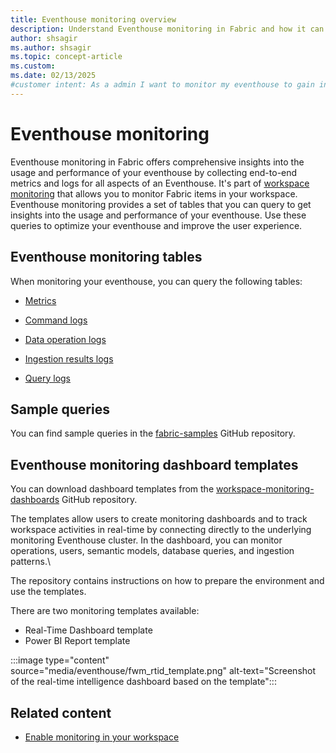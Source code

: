 ```yaml
---
title: Eventhouse monitoring overview
description: Understand Eventhouse monitoring in Fabric and how it can help you to gain insights into the usage and performance.
author: shsagir
ms.author: shsagir
ms.topic: concept-article
ms.custom:
ms.date: 02/13/2025
#customer intent: As a admin I want to monitor my eventhouse to gain insights into the usage and performance that I can optimize my eventhouse and improve the user experience.
---
```


# Eventhouse monitoring

Eventhouse monitoring in Fabric offers comprehensive insights into the usage and performance of your eventhouse by collecting end-to-end metrics and logs for all aspects of an Eventhouse. It's part of [workspace monitoring](../fundamentals/workspace-monitoring-overview.md) that allows you to monitor Fabric items in your workspace. Eventhouse monitoring provides a set of tables that you can query to get insights into the usage and performance of your eventhouse. Use these queries to optimize your eventhouse and improve the user experience.

## Eventhouse monitoring tables

When monitoring your eventhouse, you can query the following tables:

* [Metrics](monitor-metrics.md)

* [Command logs](monitor-logs-command.md)
* [Data operation logs](monitor-logs-data-operation.md)
* [Ingestion results logs](monitor-logs-ingestion-results.md)
* [Query logs](monitor-logs-query.md)

## Sample queries

You can find sample queries in the [fabric-samples](https://github.com/microsoft/fabric-samples) GitHub repository.

## Eventhouse monitoring dashboard templates

You can download dashboard templates from the [workspace-monitoring-dashboards](https://github.com/microsoft/fabric-toolbox/tree/main/monitoring/workspace-monitoring-dashboards) GitHub repository.

The templates allow users to create monitoring dashboards and to track workspace activities in real-time by connecting directly to the underlying monitoring Eventhouse cluster. In the dashboard, you can monitor operations, users, semantic models, database queries, and ingestion patterns.\

The repository contains instructions on how to prepare the environment and use the templates.

There are two monitoring templates available:

* Real-Time Dashboard template
* Power BI Report template

:::image type="content" source="media/eventhouse/fwm_rtid_template.png" alt-text="Screenshot of the real-time intelligence dashboard based on the template":::

## Related content

* [Enable monitoring in your workspace](../fundamentals/enable-workspace-monitoring.md)
